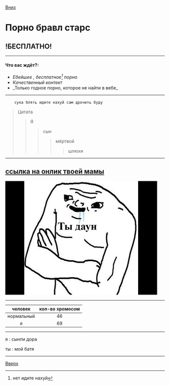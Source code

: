 <div id="up"></div>

[Вниз](#down)

# Порно бравл старс
## !БЕСПЛАТНО!
---
#### Что вас ждёт?:
* _Ебейшее , бесплатное[^1] порно_
* _Качественный контект_
* \_Только годное порно, которое не найти в вебе_
---
```
    сука блять идите нахуй сам дрочить буду
```
> Цитата
>>Я
>>>сын
>>>>мёртвой
>>>>>шлюхи
---
[ссылка на онлик твоей мамы](https://www.youtube.com/watch?v=dQw4w9WgXcQ&ab_channel=RickAstley)
---
![](/img/hqdefault.jpg)

---
человек | кол-во хромосом
:-------:|:---------------:
нормальный | 46
я | 69
---

я
: сынпи дора

ты
: мой батя

---

[Вверх](#up)

[^1]: нет идите нахуй

<div id="down"></div>